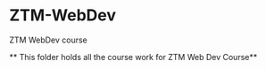 # ZTM-WebDev
ZTM WebDev course 

** This folder holds all the course work for ZTM Web Dev Course**


